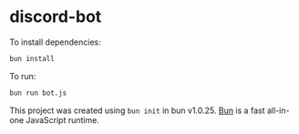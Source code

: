 # discord-bot

To install dependencies:

```bash
bun install
```

To run:

```bash
bun run bot.js
```

This project was created using `bun init` in bun v1.0.25. [Bun](https://bun.sh) is a fast all-in-one JavaScript runtime.
